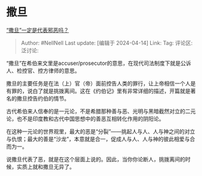 # 撒旦
[“撒旦”一定是代表邪恶吗？](https://www.zhihu.com/question/40203511/answer/3465827614)

> Author: #NellNell
> Last update: [编辑于 2024-04-14]
> Link:
> Tag:
> 评论区:
> 泛讨论:

“撒旦”在希伯来文里是accuser/prosecutor的意思，在现代司法制度下就是公诉人、检控官、控方律师的意思。

撒旦的主要任务是在法（上）官（帝）面前控告人类的罪行，让上帝相信一个人是有罪的，说白了就是挑拨离间。这在《约伯记》里有非常详细的描述，开篇就是著名的撒旦控告约伯的情节。

古代希伯来人信奉的是一元论，不是希腊那种善与恶、光明与黑暗截然对立的二元论，也不是印度教和古代中国思想中的善恶互相转化作用的阴阳论。

在这种一元论的世界观里，最大的恶是“分裂”——挑起人与人、人与神之间的对立与仇恨；最大的善是“沙龙”，本意就是合一，促成人与人、人与神的彼此相爱与合而为一。

说撒旦代表了恶，就是在这个层面上说的。因此，当你你论断人，挑拨离间的时候，实质上就和撒旦无异了。
